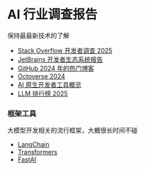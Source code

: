 # AI 行业调查报告

保持最最新技术的了解

- [Stack Overflow 开发者调查 2025](https://survey.stackoverflow.co/2024/technology/#1-integrated-development-environment)
- [JetBrains 开发者生态系统报告](https://www.jetbrains.com/zh-cn/lp/devecosystem-2024/)
- [GitHub 2024 年的热门博客](https://github.blog/developer-skills/githubs-top-blog-posts-of-2024/)
- [Octoverse 2024](https://github.blog/news-insights/octoverse/octoverse-2024/)
- [AI 原生开发者工具概览](https://landscape.ainativedev.io/)
- [LLM 排行榜 2025](https://llm-stats.com/)

### 框架工具

大模型开发相关的流行框架，大概很长时间不碰

- [LangChain](https://github.com/langchain-ai/langchain)
- [Transformers](https://github.com/huggingface/transformers)
- [FastAI](https://github.com/fastai/fastai)
